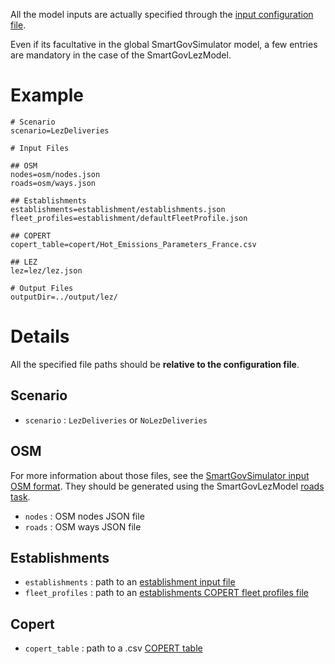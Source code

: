 All the model inputs are actually specified through the [input configuration
file](https://github.com/smartgov-liris/SmartGovSimulatorDocExamples/blob/master/documentation/Create-a-SmartGov-project.md#configuration-file).

Even if its facultative in the global SmartGovSimulator model, a few entries
are mandatory in the case of the SmartGovLezModel.

# Example
```
# Scenario
scenario=LezDeliveries

# Input Files

## OSM
nodes=osm/nodes.json
roads=osm/ways.json

## Establishments
establishments=establishment/establishments.json
fleet_profiles=establishment/defaultFleetProfile.json

## COPERT
copert_table=copert/Hot_Emissions_Parameters_France.csv

## LEZ
lez=lez/lez.json

# Output Files
outputDir=../output/lez/
```

# Details

All the specified file paths should be **relative to the configuration file**.

## Scenario
- `scenario` : `LezDeliveries` or `NoLezDeliveries`

## OSM

For more information about those files, see the [SmartGovSimulator input OSM
format](https://github.com/smartgov-liris/SmartGovSimulatorDocExamples/blob/master/documentation/Osm-Data.md).
They should be generated using the SmartGovLezModel [roads
task](/documentation/The-SmartGovLez-CLI.md#roads).
- `nodes` : OSM nodes JSON file
- `roads` : OSM ways JSON file

## Establishments

- `establishments` : path to an [establishment input file](Establishments.md)
- `fleet_profiles` : path to an [establishments COPERT fleet profiles
	file](COPERT-Profiles.md)

## Copert

- `copert_table` : path to a .csv [COPERT table](COPERT-Data.md)

